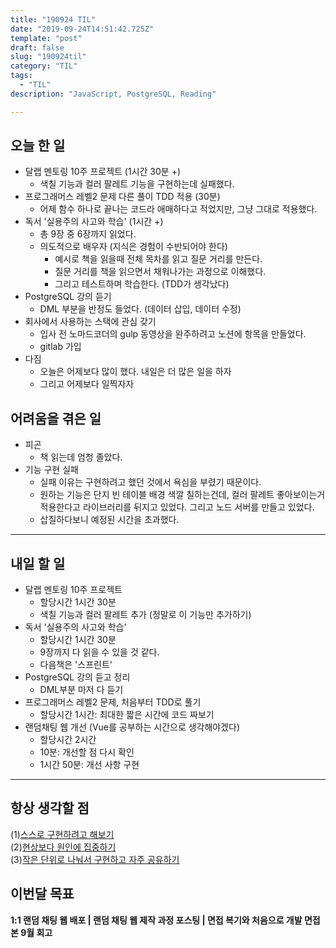 ```yaml
---
title: "190924 TIL"
date: "2019-09-24T14:51:42.725Z"
template: "post"
draft: false
slug: "190924til"
category: "TIL"
tags:
  - "TIL"
description: "JavaScript, PostgreSQL, Reading"

---
```


## 오늘 한 일

- 달랩 멘토링 10주 프로젝트 (1시간 30분 +)
  - 색칠 기능과 컬러 팔레트 기능을 구현하는데 실패했다.
- 프로그래머스 레벨2 문제 다른 풀이 TDD 적용 (30분)
  - 어제 함수 하나로 끝나는 코드라 애매하다고 적었지만, 그냥 그대로 적용했다.
- 독서 '실용주의 사고와 학습' (1시간 +)
  - 총 9장 중 6장까지 읽었다.
  - 의도적으로 배우자 (지식은 경험이 수반되어야 한다)
    - 예시로 책을 읽을때 전체 목차를 읽고 질문 거리를 만든다.
    - 질문 거리를 책을 읽으면서 채워나가는 과정으로 이해했다.
    - 그리고 테스트하며 학습한다. (TDD가 생각났다)
- PostgreSQL 강의 듣기
  - DML 부분을 반정도 들었다. (데이터 삽입, 데이터 수정)
- 회사에서 사용하는 스택에 관심 갖기
  - 입사 전 노마드코더의 gulp 동영상을 완주하려고 노션에 항목을 만들었다.
  - gitlab 가입
- 다짐
  - 오늘은 어제보다 많이 했다. 내일은 더 많은 일을 하자
  - 그리고 어제보다 일찍자자

## 어려움을 겪은 일

- 피곤
  - 책 읽는데 엄청 졸았다.
- 기능 구현 실패
  - 실패 이유는 구현하려고 했던 것에서 욕심을 부렸기 때문이다.
  - 원하는 기능은 단지 빈 테이블 배경 색깔 칠하는건데, 컬러 팔레트 좋아보이는거 적용한다고 라이브러리를 뒤지고 있었다. 그리고 노드 서버를 만들고 있었다.
  - 삽질하다보니 예정된 시간을 초과했다.

---

## 내일 할 일

- 달랩 멘토링 10주 프로젝트
  - 할당시간 1시간 30분
  - 색칠 기능과 컬러 팔레트 추가 (정말로 이 기능만 추가하기)
- 독서 '실용주의 사고와 학습'
  - 할당시간 1시간 30분
  - 9장까지 다 읽을 수 있을 것 같다.
  - 다음책은 '스프린트'
- PostgreSQL 강의 듣고 정리
  - DML부분 마저 다 듣기
- 프로그래머스 레벨2 문제, 처음부터 TDD로 풀기
  - 할당시간 1시간: 최대한 짧은 시간에 코드 짜보기
- 랜덤채팅 웹 개선 (Vue를 공부하는 시간으로 생각해야겠다)
  - 할당시간 2시간
  - 10분: 개선할 점 다시 확인
  - 1시간 50분: 개선 사항 구현

------



## 항상 생각할 점

(1)<u>스스로 구현하려고 해보기</u> <br>(2)<u>현상보다 원인에 집중하기</u> <br>(3)<u>작은 단위로 나눠서 구현하고 자주 공유하기</u>



## 이번달 목표

**1:1 랜덤 채팅 웹 배포 | 랜덤 채팅 웹 제작 과정 포스팅 | 면접 복기와 처음으로 개발 면접 본 9월 회고**

